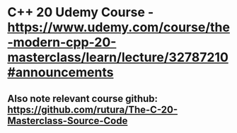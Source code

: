 # C++ 20 Udemy Course - https://www.udemy.com/course/the-modern-cpp-20-masterclass/learn/lecture/32787210#announcements

## Also note relevant course github: https://github.com/rutura/The-C-20-Masterclass-Source-Code
